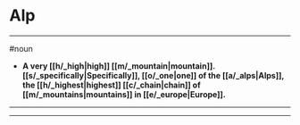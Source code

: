 # Alp
---
#noun
- **A very [[h/_high|high]] [[m/_mountain|mountain]]. [[s/_specifically|Specifically]], [[o/_one|one]] of the [[a/_alps|Alps]], the [[h/_highest|highest]] [[c/_chain|chain]] of [[m/_mountains|mountains]] in [[e/_europe|Europe]].**
---
---

